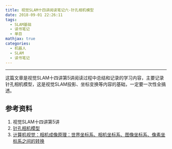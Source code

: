 ```yaml
---
title: 视觉SLAM十四讲阅读笔记六-针孔相机模型
date: 2018-09-01 22:26:11
tags: 
  - SLAM基础
  - 读书笔记
  - 单目
mathjax: true
categories: 
  - 机器人
  - SLAM
  - 读书笔记
---
```


---

这篇文章是视觉SLAM十四讲第5讲阅读过程中总结和记录的学习内容，主要记录针孔相机模型，这是视觉SLAM投影、坐标变换等内容的基础，一定要一次性全搞透。

<!--more--->



## 参考资料

1. 视觉SLAM十四讲第5讲
2. [针孔相机模型](http://zhehangt.win/2017/02/16/SLAM/CameraModel/)
3. [计算机视觉：相机成像原理：世界坐标系、相机坐标系、图像坐标系、像素坐标系之间的转换](https://blog.csdn.net/chentravelling/article/details/53558096)